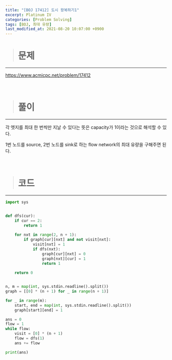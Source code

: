 ```yaml
---
title: "[BOJ 17412] 도시 왕복하기1"
excerpt: Platinum IV 
categories: [Problem Solving]
tags: [BOJ, 최대 유량]
last_modified_at: 2021-08-20 10:07:00 +0900
---
```


> # 문제
---

[<u>https://www.acmicpc.net/problem/17412</u>](https://www.acmicpc.net/problem/17412)

<br>

> # 풀이
---

각 엣지를 최대 한 번씩만 지날 수 있다는 뜻은 capacity가 1이라는 것으로 해석할 수 있다.

1번 노드를 source, 2번 노드를 sink로 하는 flow network의 최대 유량을 구해주면 된다.

<br>

> # 코드
---

```python
import sys


def dfs(cur):
    if cur == 2:
        return 1
    
    for nxt in range(2, n + 1):
        if graph[cur][nxt] and not visit[nxt]:
            visit[nxt] = 1
            if dfs(nxt):
                graph[cur][nxt] = 0
                graph[nxt][cur] = 1
                return 1
    
    return 0


n, m = map(int, sys.stdin.readline().split())
graph = [[0] * (n + 1) for _ in range(n + 1)]

for _ in range(m):
    start, end = map(int, sys.stdin.readline().split())
    graph[start][end] = 1

ans = 0
flow = 1
while flow:
    visit = [0] * (n + 1)
    flow = dfs(1)
    ans += flow

print(ans)
```